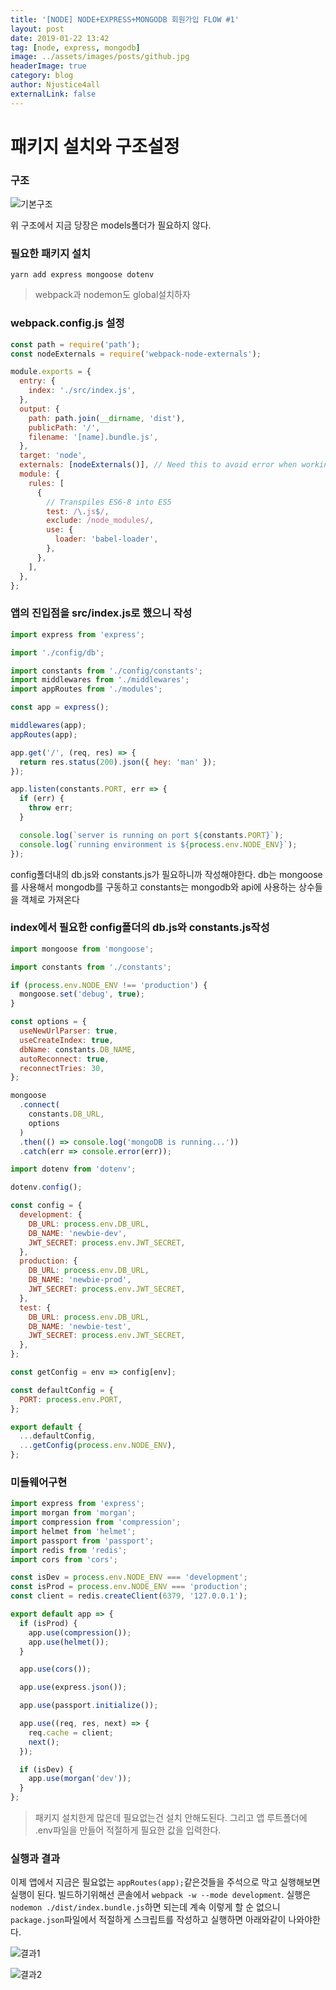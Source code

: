 ```yaml
---
title: '[NODE] NODE+EXPRESS+MONGODB 회원가입 FLOW #1'
layout: post
date: 2019-01-22 13:42
tag: [node, express, mongodb]
image: ../assets/images/posts/github.jpg
headerImage: true
category: blog
author: Njustice4all
externalLink: false
---
```


# 패키지 설치와 구조설정

### 구조

![기본구조](../assets/images/posts/structure.png)

위 구조에서 지금 당장은 models폴더가 필요하지 않다.

### 필요한 패키지 설치

`yarn add express mongoose dotenv`

> webpack과 nodemon도 global설치하자

### webpack.config.js 설정

```javascript
const path = require('path');
const nodeExternals = require('webpack-node-externals');

module.exports = {
  entry: {
    index: './src/index.js',
  },
  output: {
    path: path.join(__dirname, 'dist'),
    publicPath: '/',
    filename: '[name].bundle.js',
  },
  target: 'node',
  externals: [nodeExternals()], // Need this to avoid error when working with Express
  module: {
    rules: [
      {
        // Transpiles ES6-8 into ES5
        test: /\.js$/,
        exclude: /node_modules/,
        use: {
          loader: 'babel-loader',
        },
      },
    ],
  },
};
```

### 앱의 진입점을 src/index.js로 했으니 작성

```javascript
import express from 'express';

import './config/db';

import constants from './config/constants';
import middlewares from './middlewares';
import appRoutes from './modules';

const app = express();

middlewares(app);
appRoutes(app);

app.get('/', (req, res) => {
  return res.status(200).json({ hey: 'man' });
});

app.listen(constants.PORT, err => {
  if (err) {
    throw err;
  }

  console.log(`server is running on port ${constants.PORT}`);
  console.log(`running environment is ${process.env.NODE_ENV}`);
});
```

config폴더내의 db.js와 constants.js가 필요하니까 작성해야한다. db는 mongoose를 사용해서 mongodb를 구동하고 constants는 mongodb와 api에 사용하는 상수들을 객체로 가져온다

### index에서 필요한 config폴더의 db.js와 constants.js작성

```javascript
import mongoose from 'mongoose';

import constants from './constants';

if (process.env.NODE_ENV !== 'production') {
  mongoose.set('debug', true);
}

const options = {
  useNewUrlParser: true,
  useCreateIndex: true,
  dbName: constants.DB_NAME,
  autoReconnect: true,
  reconnectTries: 30,
};

mongoose
  .connect(
    constants.DB_URL,
    options
  )
  .then(() => console.log('mongoDB is running...'))
  .catch(err => console.error(err));
```

```javascript
import dotenv from 'dotenv';

dotenv.config();

const config = {
  development: {
    DB_URL: process.env.DB_URL,
    DB_NAME: 'newbie-dev',
    JWT_SECRET: process.env.JWT_SECRET,
  },
  production: {
    DB_URL: process.env.DB_URL,
    DB_NAME: 'newbie-prod',
    JWT_SECRET: process.env.JWT_SECRET,
  },
  test: {
    DB_URL: process.env.DB_URL,
    DB_NAME: 'newbie-test',
    JWT_SECRET: process.env.JWT_SECRET,
  },
};

const getConfig = env => config[env];

const defaultConfig = {
  PORT: process.env.PORT,
};

export default {
  ...defaultConfig,
  ...getConfig(process.env.NODE_ENV),
};
```

### 미들웨어구현

```javascript
import express from 'express';
import morgan from 'morgan';
import compression from 'compression';
import helmet from 'helmet';
import passport from 'passport';
import redis from 'redis';
import cors from 'cors';

const isDev = process.env.NODE_ENV === 'development';
const isProd = process.env.NODE_ENV === 'production';
const client = redis.createClient(6379, '127.0.0.1');

export default app => {
  if (isProd) {
    app.use(compression());
    app.use(helmet());
  }

  app.use(cors());

  app.use(express.json());

  app.use(passport.initialize());

  app.use((req, res, next) => {
    req.cache = client;
    next();
  });

  if (isDev) {
    app.use(morgan('dev'));
  }
};
```

> 패키지 설치한게 많은데 필요없는건 설치 안해도된다. 그리고 앱 루트폴더에 .env파일을 만들어 적절하게 필요한 값을 입력한다.

### 실행과 결과

이제 앱에서 지금은 필요없는 `appRoutes(app);`같은것들을 주석으로 막고 실행해보면 실행이 된다. 빌드하기위해선 콘솔에서 `webpack -w --mode development`. 실행은 `nodemon ./dist/index.bundle.js`하면 되는데 계속 이렇게 할 순 없으니 `package.json`파일에서 적절하게 스크립트를 작성하고 실행하면 아래와같이 나와야한다.

![결과1](../assets/images/posts/results1.png)

![결과2](../assets/images/posts/results2.png)
